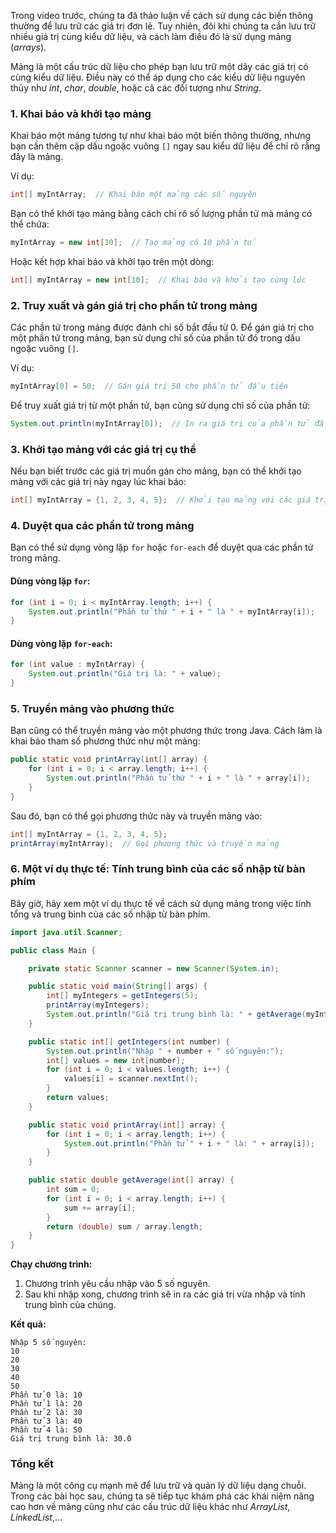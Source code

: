 Trong video trước, chúng ta đã thảo luận về cách sử dụng các biến thông thường để lưu trữ các giá trị đơn lẻ. Tuy nhiên, đôi khi chúng ta cần lưu trữ nhiều giá trị cùng kiểu dữ liệu, và cách làm điều đó là sử dụng mảng (*arrays*). 

Mảng là một cấu trúc dữ liệu cho phép bạn lưu trữ một dãy các giá trị có cùng kiểu dữ liệu. Điều này có thể áp dụng cho các kiểu dữ liệu nguyên thủy như *int*, *char*, *double*, hoặc cả các đối tượng như *String*.

### 1. Khai báo và khởi tạo mảng

Khai báo một mảng tương tự như khai báo một biến thông thường, nhưng bạn cần thêm cặp dấu ngoặc vuông `[]` ngay sau kiểu dữ liệu để chỉ rõ rằng đây là mảng.

Ví dụ:
```java
int[] myIntArray;  // Khai báo một mảng các số nguyên
```
Bạn có thể khởi tạo mảng bằng cách chỉ rõ số lượng phần tử mà mảng có thể chứa:
```java
myIntArray = new int[10];  // Tạo mảng có 10 phần tử
```
Hoặc kết hợp khai báo và khởi tạo trên một dòng:
```java
int[] myIntArray = new int[10];  // Khai báo và khởi tạo cùng lúc
```

### 2. Truy xuất và gán giá trị cho phần tử trong mảng

Các phần tử trong mảng được đánh chỉ số bắt đầu từ 0. Để gán giá trị cho một phần tử trong mảng, bạn sử dụng chỉ số của phần tử đó trong dấu ngoặc vuông `[]`.

Ví dụ:
```java
myIntArray[0] = 50;  // Gán giá trị 50 cho phần tử đầu tiên
```

Để truy xuất giá trị từ một phần tử, bạn cũng sử dụng chỉ số của phần tử:
```java
System.out.println(myIntArray[0]);  // In ra giá trị của phần tử đầu tiên
```

### 3. Khởi tạo mảng với các giá trị cụ thể

Nếu bạn biết trước các giá trị muốn gán cho mảng, bạn có thể khởi tạo mảng với các giá trị này ngay lúc khai báo:
```java
int[] myIntArray = {1, 2, 3, 4, 5};  // Khởi tạo mảng với các giá trị ban đầu
```

### 4. Duyệt qua các phần tử trong mảng

Bạn có thể sử dụng vòng lặp `for` hoặc `for-each` để duyệt qua các phần tử trong mảng.

#### Dùng vòng lặp `for`:
```java
for (int i = 0; i < myIntArray.length; i++) {
    System.out.println("Phần tử thứ " + i + " là " + myIntArray[i]);
}
```

#### Dùng vòng lặp `for-each`:
```java
for (int value : myIntArray) {
    System.out.println("Giá trị là: " + value);
}
```

### 5. Truyền mảng vào phương thức

Bạn cũng có thể truyền mảng vào một phương thức trong Java. Cách làm là khai báo tham số phương thức như một mảng:
```java
public static void printArray(int[] array) {
    for (int i = 0; i < array.length; i++) {
        System.out.println("Phần tử thứ " + i + " là " + array[i]);
    }
}
```

Sau đó, bạn có thể gọi phương thức này và truyền mảng vào:
```java
int[] myIntArray = {1, 2, 3, 4, 5};
printArray(myIntArray);  // Gọi phương thức và truyền mảng
```

### 6. Một ví dụ thực tế: Tính trung bình của các số nhập từ bàn phím

Bây giờ, hãy xem một ví dụ thực tế về cách sử dụng mảng trong việc tính tổng và trung bình của các số nhập từ bàn phím.

```java
import java.util.Scanner;

public class Main {

    private static Scanner scanner = new Scanner(System.in);

    public static void main(String[] args) {
        int[] myIntegers = getIntegers(5);
        printArray(myIntegers);
        System.out.println("Giá trị trung bình là: " + getAverage(myIntegers));
    }

    public static int[] getIntegers(int number) {
        System.out.println("Nhập " + number + " số nguyên:");
        int[] values = new int[number];
        for (int i = 0; i < values.length; i++) {
            values[i] = scanner.nextInt();
        }
        return values;
    }

    public static void printArray(int[] array) {
        for (int i = 0; i < array.length; i++) {
            System.out.println("Phần tử " + i + " là: " + array[i]);
        }
    }

    public static double getAverage(int[] array) {
        int sum = 0;
        for (int i = 0; i < array.length; i++) {
            sum += array[i];
        }
        return (double) sum / array.length;
    }
}
```

**Chạy chương trình:**
1. Chương trình yêu cầu nhập vào 5 số nguyên.
2. Sau khi nhập xong, chương trình sẽ in ra các giá trị vừa nhập và tính trung bình của chúng.

**Kết quả:**
```text
Nhập 5 số nguyên:
10
20
30
40
50
Phần tử 0 là: 10
Phần tử 1 là: 20
Phần tử 2 là: 30
Phần tử 3 là: 40
Phần tử 4 là: 50
Giá trị trung bình là: 30.0
```

### Tổng kết
Mảng là một công cụ mạnh mẽ để lưu trữ và quản lý dữ liệu dạng chuỗi. Trong các bài học sau, chúng ta sẽ tiếp tục khám phá các khái niệm nâng cao hơn về mảng cũng như các cấu trúc dữ liệu khác như *ArrayList*, *LinkedList*,...
